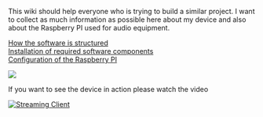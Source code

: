This wiki should help everyone who is trying to build a similar project. I want to collect as much information as possible here about my device and also about the Raspberry PI used for audio equipment. 

[How the software is structured](https://github.com/thk4711/raspiradio/wiki/Radio-Software)<br>
[Installation of required software components](https://github.com/thk4711/raspiradio/wiki/Install-required-software)<br>
[Configuration of the Raspberry PI](https://github.com/thk4711/raspiradio/wiki/System-Configuration)<br>

![](https://github.com/thk4711/raspiradio/blob/master/Images/Client_with_speaker.jpg)

If you want to see the device in action please watch the video

[![Streaming Client](http://img.youtube.com/vi/7hVFVi_NzME/0.jpg)](http://www.youtube.com/watch?v=7hVFVi_NzME)
